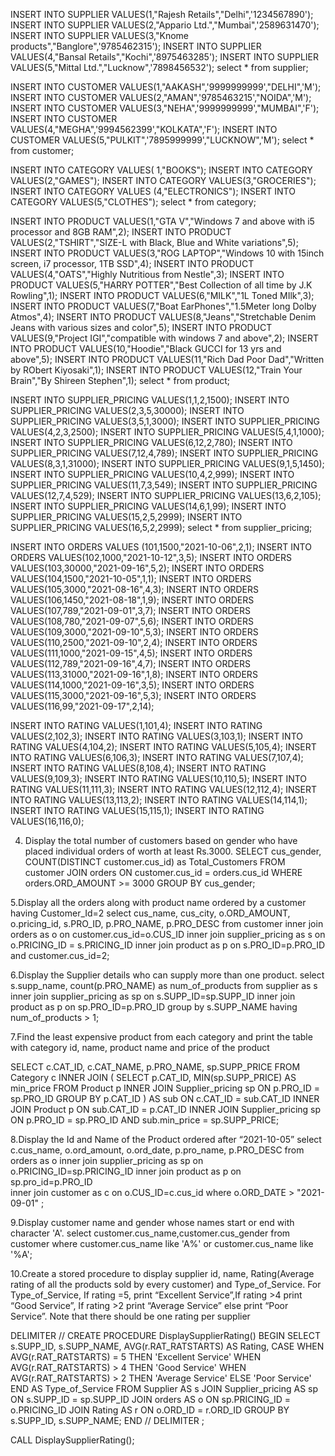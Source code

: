 INSERT INTO SUPPLIER VALUES(1,"Rajesh Retails","Delhi",'1234567890');
INSERT INTO SUPPLIER VALUES(2,"Appario Ltd.","Mumbai",'2589631470');
INSERT INTO SUPPLIER VALUES(3,"Knome products","Banglore",'9785462315');
INSERT INTO SUPPLIER VALUES(4,"Bansal Retails","Kochi",'8975463285');
INSERT INTO SUPPLIER VALUES(5,"Mittal Ltd.","Lucknow",'7898456532');
select * from supplier;

INSERT INTO CUSTOMER VALUES(1,"AAKASH",'9999999999',"DELHI",'M');
INSERT INTO CUSTOMER VALUES(2,"AMAN",'9785463215',"NOIDA",'M');
INSERT INTO CUSTOMER VALUES(3,"NEHA",'9999999999',"MUMBAI",'F');
INSERT INTO CUSTOMER VALUES(4,"MEGHA",'9994562399',"KOLKATA",'F');
INSERT INTO CUSTOMER VALUES(5,"PULKIT",'7895999999',"LUCKNOW",'M');
select * from customer;

INSERT INTO CATEGORY VALUES( 1,"BOOKS");
INSERT INTO CATEGORY VALUES(2,"GAMES");
INSERT INTO CATEGORY VALUES(3,"GROCERIES");
INSERT INTO CATEGORY VALUES (4,"ELECTRONICS");
INSERT INTO CATEGORY VALUES(5,"CLOTHES");
select * from category;

INSERT INTO PRODUCT VALUES(1,"GTA V","Windows 7 and above with i5 processor and 8GB RAM",2);
INSERT INTO PRODUCT VALUES(2,"TSHIRT","SIZE-L with Black, Blue and White variations",5);
INSERT INTO PRODUCT VALUES(3,"ROG LAPTOP","Windows 10 with 15inch screen, i7 processor, 1TB SSD",4);
INSERT INTO PRODUCT VALUES(4,"OATS","Highly Nutritious from Nestle",3);
INSERT INTO PRODUCT VALUES(5,"HARRY POTTER","Best Collection of all time by J.K Rowling",1);
INSERT INTO PRODUCT VALUES(6,"MILK","1L Toned MIlk",3);
INSERT INTO PRODUCT VALUES(7,"Boat EarPhones","1.5Meter long Dolby Atmos",4);
INSERT INTO PRODUCT VALUES(8,"Jeans","Stretchable Denim Jeans with various sizes and color",5);
INSERT INTO PRODUCT VALUES(9,"Project IGI","compatible with windows 7 and above",2);
INSERT INTO PRODUCT VALUES(10,"Hoodie","Black GUCCI for 13 yrs and above",5);
INSERT INTO PRODUCT VALUES(11,"Rich Dad Poor Dad","Written by RObert Kiyosaki",1);
INSERT INTO PRODUCT VALUES(12,"Train Your Brain","By Shireen Stephen",1);
select * from product;

INSERT INTO SUPPLIER_PRICING VALUES(1,1,2,1500);
INSERT INTO SUPPLIER_PRICING VALUES(2,3,5,30000);
INSERT INTO SUPPLIER_PRICING VALUES(3,5,1,3000);
INSERT INTO SUPPLIER_PRICING VALUES(4,2,3,2500);
INSERT INTO SUPPLIER_PRICING VALUES(5,4,1,1000);
INSERT INTO SUPPLIER_PRICING VALUES(6,12,2,780);
INSERT INTO SUPPLIER_PRICING VALUES(7,12,4,789);
INSERT INTO SUPPLIER_PRICING VALUES(8,3,1,31000);
INSERT INTO SUPPLIER_PRICING VALUES(9,1,5,1450);
INSERT INTO SUPPLIER_PRICING VALUES(10,4,2,999);
INSERT INTO SUPPLIER_PRICING VALUES(11,7,3,549);
INSERT INTO SUPPLIER_PRICING VALUES(12,7,4,529);
INSERT INTO SUPPLIER_PRICING VALUES(13,6,2,105);
INSERT INTO SUPPLIER_PRICING VALUES(14,6,1,99);
INSERT INTO SUPPLIER_PRICING VALUES(15,2,5,2999);
INSERT INTO SUPPLIER_PRICING VALUES(16,5,2,2999);
select * from supplier_pricing;

INSERT INTO ORDERS VALUES (101,1500,"2021-10-06",2,1);
INSERT INTO ORDERS VALUES(102,1000,"2021-10-12",3,5);
INSERT INTO ORDERS VALUES(103,30000,"2021-09-16",5,2);
INSERT INTO ORDERS VALUES(104,1500,"2021-10-05",1,1);
INSERT INTO ORDERS VALUES(105,3000,"2021-08-16",4,3);
INSERT INTO ORDERS VALUES(106,1450,"2021-08-18",1,9);
INSERT INTO ORDERS VALUES(107,789,"2021-09-01",3,7);
INSERT INTO ORDERS VALUES(108,780,"2021-09-07",5,6);
INSERT INTO ORDERS VALUES(109,3000,"2021-09-10",5,3);
INSERT INTO ORDERS VALUES(110,2500,"2021-09-10",2,4);
INSERT INTO ORDERS VALUES(111,1000,"2021-09-15",4,5);
INSERT INTO ORDERS VALUES(112,789,"2021-09-16",4,7);
INSERT INTO ORDERS VALUES(113,31000,"2021-09-16",1,8);
INSERT INTO ORDERS VALUES(114,1000,"2021-09-16",3,5);
INSERT INTO ORDERS VALUES(115,3000,"2021-09-16",5,3);
INSERT INTO ORDERS VALUES(116,99,"2021-09-17",2,14);

INSERT INTO RATING VALUES(1,101,4);
INSERT INTO RATING VALUES(2,102,3);
INSERT INTO RATING VALUES(3,103,1);
INSERT INTO RATING VALUES(4,104,2);
INSERT INTO RATING VALUES(5,105,4);
INSERT INTO RATING VALUES(6,106,3);
INSERT INTO RATING VALUES(7,107,4);
INSERT INTO RATING VALUES(8,108,4);
INSERT INTO RATING VALUES(9,109,3);
INSERT INTO RATING VALUES(10,110,5);
INSERT INTO RATING VALUES(11,111,3);
INSERT INTO RATING VALUES(12,112,4);
INSERT INTO RATING VALUES(13,113,2);
INSERT INTO RATING VALUES(14,114,1);
INSERT INTO RATING VALUES(15,115,1);
INSERT INTO RATING VALUES(16,116,0);


4. Display the total number of customers based on gender who have placed individual orders of worth at least Rs.3000.
SELECT cus_gender, COUNT(DISTINCT customer.cus_id) as Total_Customers
FROM customer
JOIN orders ON customer.cus_id = orders.cus_id
WHERE orders.ORD_AMOUNT >= 3000
GROUP BY cus_gender;

5.Display all the orders along with product name ordered by a customer having Customer_Id=2
select cus_name, cus_city, o.ORD_AMOUNT, o.pricing_id, s.PRO_ID, p.PRO_NAME, p.PRO_DESC
   from customer inner join orders as o 
     on customer.cus_id=o.CUS_ID 
     inner join supplier_pricing as s
       on o.PRICING_ID = s.PRICING_ID
     inner join product as p
       on s.PRO_ID=p.PRO_ID
     and customer.cus_id=2;
     
 6.Display the Supplier details who can supply more than one product.
 select s.supp_name, count(p.PRO_NAME) as num_of_products from supplier as s inner join supplier_pricing as sp on s.SUPP_ID=sp.SUPP_ID
        inner join product as p on sp.PRO_ID=p.PRO_ID
        group by s.SUPP_NAME
        having num_of_products > 1;
        
 7.Find the least expensive product from each category and print the table with category id, name, product name and price of the product
 
 SELECT c.CAT_ID, c.CAT_NAME, p.PRO_NAME, sp.SUPP_PRICE
FROM Category c
INNER JOIN (
    SELECT p.CAT_ID, MIN(sp.SUPP_PRICE) AS min_price
    FROM Product p
    INNER JOIN Supplier_pricing sp ON p.PRO_ID = sp.PRO_ID
    GROUP BY p.CAT_ID
) AS sub ON c.CAT_ID = sub.CAT_ID
INNER JOIN Product p ON sub.CAT_ID = p.CAT_ID
INNER JOIN Supplier_pricing sp ON p.PRO_ID = sp.PRO_ID AND sub.min_price = sp.SUPP_PRICE;
 

8.Display the Id and Name of the Product ordered after “2021-10-05”
  select c.cus_name, o.ord_amount, o.ord_date, p.pro_name, p.PRO_DESC  from orders as o inner join supplier_pricing as sp 
         on o.PRICING_ID=sp.PRICING_ID
     inner join product as p on sp.pro_id=p.PRO_ID   
     inner join customer as c
       on o.CUS_ID=c.cus_id
    where o.ORD_DATE > "2021-09-01" ;

9.Display customer name and gender whose names start or end with character 'A'.
select customer.cus_name,customer.cus_gender from customer where customer.cus_name like 'A%' or customer.cus_name like '%A';     

10.Create a stored procedure to display supplier id, name, Rating(Average rating of all the products sold by every customer) and
Type_of_Service. For Type_of_Service, If rating =5, print “Excellent Service”,If rating >4 print “Good Service”, If rating >2 print “Average
Service” else print “Poor Service”. Note that there should be one rating per supplier

DELIMITER //
CREATE PROCEDURE DisplaySupplierRating()
BEGIN
  SELECT 
    s.SUPP_ID, 
    s.SUPP_NAME, 
    AVG(r.RAT_RATSTARTS) AS Rating,
    CASE
      WHEN AVG(r.RAT_RATSTARTS) = 5 THEN 'Excellent Service'
      WHEN AVG(r.RAT_RATSTARTS) > 4 THEN 'Good Service'
      WHEN AVG(r.RAT_RATSTARTS) > 2 THEN 'Average Service'
      ELSE 'Poor Service'
    END AS Type_of_Service
  FROM 
    Supplier AS s
    JOIN Supplier_pricing AS sp ON s.SUPP_ID = sp.SUPP_ID
    JOIN orders AS o ON sp.PRICING_ID = o.PRICING_ID
    JOIN Rating AS r ON o.ORD_ID = r.ORD_ID
  GROUP BY 
    s.SUPP_ID, 
    s.SUPP_NAME;
END //
DELIMITER ;



CALL DisplaySupplierRating();

